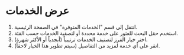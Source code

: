 # عرض الخدمات

1. انتقل إلى قسم "الخدمات المتوفرة" في الصفحة الرئيسية.
2. استخدم حقل البحث للعثور على خدمة محددة أو لتصفية الخدمات حسب الفئة.
3. اختر خيار الفرز لتصنيف الخدمات ترتيبياً (أبجدياً أو الأكثر شهرة).
4. انقر على أي خدمة لمزيد من التفاصيل (سيتم تطوير هذا الخيار لاحقاً).